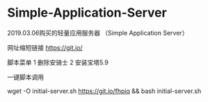 # Simple-Application-Server

2019.03.06购买的轻量应用服务器 （Simple Application Server）

网址缩短链接 https://git.io/

脚本菜单
1 删除安骑士
2 安装宝塔5.9


一键脚本调用

wget -O initial-server.sh https://git.io/fhpiq && bash initial-server.sh
